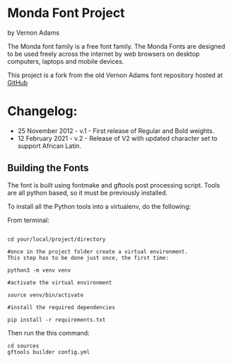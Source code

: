 # Monda Font Project
by Vernon Adams

The Monda font family is a free font family. The Monda Fonts are designed to be used freely across the internet by web browsers on desktop computers, laptops and mobile devices.

This project is a fork from the old Vernon Adams font repository hosted at [GitHub](https://github.com/vernnobile/mondaFont)

# Changelog:
- 25 November 2012 - v.1 - First release of Regular and Bold weights.
- 12 February 2021 - v.2 - Release of V2 with updated character set to support African Latin.


## Building the Fonts

The font is built using fontmake and gftools post processing script. Tools are all python based, so it must be previously installed.

To install all the Python tools into a virtualenv, do the following:

From terminal:

```

cd your/local/project/directory

#once in the project folder create a virtual environment. 
This step has to be done just once, the first time:

python3 -m venv venv

#activate the virtual environment

source venv/bin/activate

#install the required dependencies

pip install -r requirements.txt

```

Then run the this command:

```
cd sources
gftools builder config.yml
```
